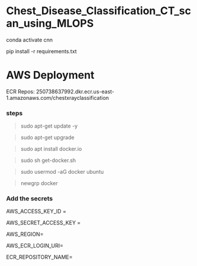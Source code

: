 # Chest_Disease_Classification_CT_scan_using_MLOPS

conda activate cnn

pip install -r requirements.txt

# AWS Deployment
ECR Repos: 250738637992.dkr.ecr.us-east-1.amazonaws.com/chestxrayclassification

### steps

> sudo apt-get update -y

> sudo apt-get upgrade

> sudo apt install docker.io

> sudo sh get-docker.sh

> sudo usermod -aG docker ubuntu

> newgrp docker


### Add the secrets

AWS_ACCESS_KEY_ID = 

AWS_SECRET_ACCESS_KEY =

AWS_REGION=

AWS_ECR_LOGIN_URI=

ECR_REPOSITORY_NAME=